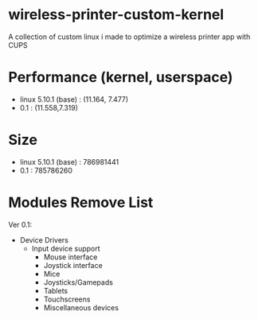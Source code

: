 # wireless-printer-custom-kernel
A collection of custom linux i made to optimize a wireless printer app with CUPS

# Performance (kernel, userspace)
- linux 5.10.1 (base)	: (11.164, 7.477)
- 0.1			: (11.558,7.319)

# Size
- linux 5.10.1 (base)	: 786981441
- 0.1			: 785786260

# Modules Remove List
Ver 0.1:
- Device Drivers
	- Input device support
		- Mouse interface
		- Joystick interface
		- Mice
		- Joysticks/Gamepads
		- Tablets
		- Touchscreens
		- Miscellaneous devices
